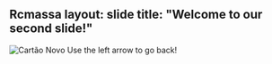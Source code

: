 Rcmassa
layout: slide
title: "Welcome to our second slide!"
---
![Cartão Novo](https://user-images.githubusercontent.com/70776966/92345740-fb505180-f0a0-11ea-83cf-9c81cf81901a.PNG)
Use the left arrow to go back!

